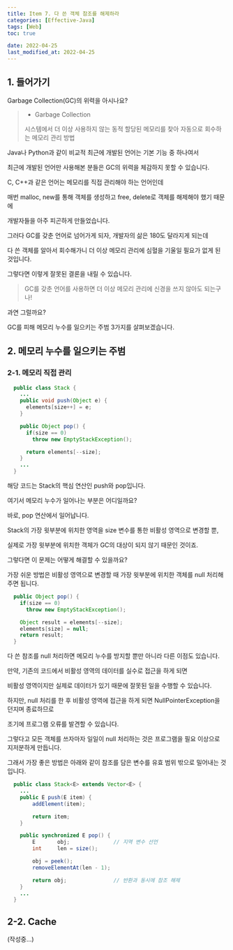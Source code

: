 ```yaml
---
title: Item 7. 다 쓴 객체 참조를 해제하라
categories: [Effective-Java]
tags: [Web]
toc: true

date: 2022-04-25
last_modified_at: 2022-04-25
---
```


## 1. 들어가기

Garbage Collection(GC)의 위력을 아시나요?

> * Garbage Collection
>
> 시스템에서 더 이상 사용하지 않는 동적 할당된 메모리를 찾아 자동으로 회수하는 메모리 관리 방법

Java나 Python과 같이 비교적 최근에 개발된 언어는 기본 기능 중 하나여서

최근에 개발된 언어만 사용해본 분들은 GC의 위력을 체감하지 못할 수 있습니다.

C, C++과 같은 언어는 메모리를 직접 관리해야 하는 언어인데

매번 malloc, new를 통해 객체를 생성하고 free, delete로 객체를 해제해야 했기 때문에

개발자들을 아주 피곤하게 만들었습니다.

그러다 GC를 갖춘 언어로 넘어가게 되자, 개발자의 삶은 180도 달라지게 되는데

다 쓴 객체를 알아서 회수해가니 더 이상 메모리 관리에 심혈을 기울일 필요가 없게 된 것입니다.

그렇다면 이렇게 잘못된 결론을 내릴 수 있습니다.

> GC를 갖춘 언어를 사용하면 더 이상 메모리 관리에 신경을 쓰지 않아도 되는구나!

과연 그럴까요?

GC를 피해 메모리 누수를 일으키는 주범 3가지를 살펴보겠습니다.

## 2. 메모리 누수를 일으키는 주범

### 2-1. 메모리 직접 관리

```java
  public class Stack {
    ...
    public void push(Object e) {
      elements[size++] = e;
    }

    public Object pop() {
      if(size == 0)
        throw new EmptyStackException();

      return elements[--size];
    }
    ...
  }
```

해당 코드는 Stack의 핵심 연산인 push와 pop입니다.

여기서 메모리 누수가 일어나는 부분은 어디일까요?

바로, pop 연산에서 일어납니다.

Stack의 가장 윗부분에 위치한 영역을 size 변수를 통한 비활성 영역으로 변경할 뿐,

실제로 가장 윗부분에 위치한 객체가 GC의 대상이 되지 않기 때문인 것이죠.

그렇다면 이 문제는 어떻게 해결할 수 있을까요?

가장 쉬운 방법은 비활성 영역으로 변경할 때 가장 윗부분에 위치한 객체를 null 처리해주면 됩니다.

```java
  public Object pop() {
    if(size == 0)
      throw new EmptyStackException();

    Object result = elements[--size];
    elements[size] = null;
    return result;
  }
```

다 쓴 참조를 null 처리하면 메모리 누수를 방지할 뿐만 아니라 다른 이점도 있습니다.

만약, 기존의 코드에서 비활성 영역의 데이터를 실수로 접근을 하게 되면

비활성 영역이지만 실제로 데이터가 있기 때문에 잘못된 일을 수행할 수 있습니다.

하지만, null 처리를 한 후 비활성 영역에 접근을 하게 되면 NullPointerException을 던지며 종료하므로

조기에 프로그램 오류를 발견할 수 있습니다.

그렇다고 모든 객체를 쓰자마자 일일이 null 처리하는 것은 프로그램을 필요 이상으로 지저분하게 만듭니다.

그래서 가장 좋은 방법은 아래와 같이 참조를 담은 변수를 유효 범위 밖으로 밀어내는 것입니다.

```java
  public class Stack<E> extends Vector<E> {
    ...
    public E push(E item) {
        addElement(item);

        return item;
    }

    public synchronized E pop() {
        E       obj;              // 지역 변수 선언
        int     len = size();

        obj = peek();             
        removeElementAt(len - 1);

        return obj;               // 반환과 동시에 참조 해제 
    }
    ...
  }
```

## 2-2. Cache

(작성중...)